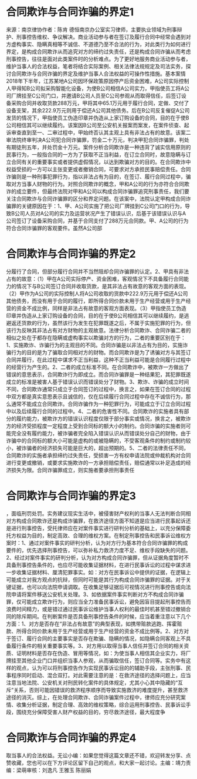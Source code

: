 # 合同欺诈与合同诈骗的界定1

来源：南京律协作者：陈肯 德恒南京办公室实习律师，主要执业领域为刑事辩护、刑事控告维权、争议解决。商业活动参与者在签订及履行合同中经常会遇到对方虚构事实、隐瞒真相等不诚信、不道德乃至不合法的行为，对此类行为如何进行界定，是构成合同欺诈从而追究对方的缔约过失责任，还是构成合同诈骗从而考虑刑事控告，往往是面对此类案件时的分析难点。为了更好地服务商业活动参与者，维护当事人的合法权益，笔者将结合实际案例、相关法律法规规定及司法实务，探讨合同欺诈与合同诈骗的界定及维护当事人合法权益的可操作性措施。基本案情2018年下半年，江苏某地A公司因环保政策原因停产后资金困难，A公司实际控制人甲得知B公司拟采购智能化设备，为使B公司相信A公司实力，甲指使员工将A公司厂牌挂至C公司门口，并邀请B公司人员至C公司参观从而取得信任，后签订设备采购合同并收取货款288万元，甲将其中65.1万元用于履行合同，定做、交付了设备支架，其余222.9万元则用于偿还A公司其他债务。后在B公司反复催促A公司发货的情况下，甲指使员工伪造印章并伪造从上家订购设备的合同，目的在于使B公司相信其可以继续履约。该案因B公司至公安机关报案而案发，在案件侦查、起诉审查直到至一、二审过程中，甲始终否认其主观上具有非法占有的故意。该案二审法院终审判决A公司犯合同诈骗罪，罚金二十万元，判决甲犯合同诈骗罪，判处有期徒刑五年，并处罚金十万元。案件分析合同欺诈是一种违背了诚实信用原则的民事行为，一般指合同的一方为了获取不正当利益，在订立合同时，故意隐瞒与订立合同有关的重要事实或者提供虚假情况，以达到欺骗对方的目的。在合同欺诈中权益受损的一方可以主张变更或者撤销合同，可要求对方承担民事赔偿责任。合同诈骗则是一种刑事犯罪行为，指以非法占有为目的，在签订、履行合同过程中，骗取对方当事人财物的行为。对照合同欺诈的概念，甲和A公司的行为亦符合合同欺诈的成立要件，但最终法院对甲和A公司以构成合同诈骗罪追究刑事责任，我们要关注合同欺诈与合同诈骗罪的区分和界定问题。在该案中，法院认定甲构成合同诈骗罪的关键原因在于：1、甲、A公司实施了把公司厂牌挂到C公司门口的行为，导致B公司人员对A公司的实力及运营状况产生了错误认识，后基于该错误认识与A公司签订了设备采购合同，并基于合同支付了288万元合同款。甲、A公司的行为符合合同诈骗罪的客观要件。虽然A公司部

# 合同欺诈与合同诈骗的界定2

分履行了合同，但部分履行合同并不当然阻却合同诈骗罪的认定。2、甲具有非法占有的故意：（1）甲在A公司实际停产、资金困难，客观情况下不具备履行合同能力的情况下与B公司签订合同并收取货款，是其非法占有故意的客观方面的表现。（2）甲作为A公司的实际控制人将A公司收取的货款中222.9万元用于偿还A公司其他债务，而没有用于合同的履行，即所得合同价款未用于生产经营或用于生产经营的资金不成比例，同样是非法占有故意的客观方面表现。（3）甲指使员工伪造印章并伪造从上家订购设备的合同，目的在于使B公司相信其可以继续履约，是逃避返还货款的行为，虽然该行为发生在犯罪既遂之后，不属于实施犯罪的行为，但该行为反映其非法占有对方财物的主观故意。法律分析合同欺诈、合同诈骗二者的相似之处在于都存在隐瞒或虚构事实以欺骗对方的行为，二者的重要区别在于：1、实施欺诈、诈骗行为的主观目的不同。合同诈骗是以非法占有为目的，实施诈骗行为的目的是为了骗取合同相对方的财物。而合同欺诈是为了诱骗对方与其签订合同并履行，在此过程中谋求不正当利益，这种不正当利益可能是合同履行过程中的经营行为产生的。2、二者的成立标准不同。在合同欺诈中，被欺诈一方做出了错误的意思表示，合同欺诈行为即成立。而合同诈骗罪是一种结果犯，其犯罪既遂成立的标准是被害人基于错误认识而错误处分了财物。3、欺诈、诈骗的成立时间不同，合同欺诈通常只成立于合同签订的过程中，换言之，如果在签订合同的过程中双方都是真实意思表示且诚信的，仅在后续履行合同过程中存在不诚信行为，那么通常不能成立合同欺诈。合同诈骗作为一种犯罪行为，可能成立于订立合同过程中以及后续履行合同的过程中。4、二者的危害性不同。合同欺诈的实施者具有部分的履约能力，被欺诈方的错误认识程度仅限于部分事实或情况，换言之，被欺诈方的经济受损程度一定程度上受到合同标的额大小的制约。合同诈骗的实施者则可能完全没有履约能力，被诈骗者完全陷入错误认识从而错误处分自己的财物，由于诈骗中的合同标的额大小可能是虚构的或被隐瞒的，不受客观条件的制约或制约较小，被诈骗者的经济损失可能是巨大的，超出预期的。5、二者的法律责任不同，合同欺诈的实施者承担缔约过失责任，受损害一方有权申请法院或仲裁机构对合同进行变更或撤销，或要求实施欺诈的一方承担赔偿责任，赔偿通常以补足造成的经济损失为限。合同诈骗罪成立，则实施者要承担刑事责任

# 合同欺诈与合同诈骗的界定3

，面临刑罚处罚。实务建议现实生活中，被侵害财产权利的当事人无法判断合同相对方构成合同欺诈还是构成诈骗罪，在救济途径方面不知道是应当进行民事起诉还是进行刑事控告，受托律师应在对案件事实进行研判分析的基础上，以充分保障委托方权益为目的，制定高效、合理的维权方案。在制定刑事控告和民事诉讼维权方案时：1、通过对案件事实的研判分析，认为对方行为基本符合合同诈骗罪的构成要件的，优先选择刑事控告，可以弥补私力救济力度不足、维权手段缺失的问题。2、经过对案件事实的研判分析，认为对方构成合同诈骗罪，但从证据角度暂时不具备刑事控告条件的，也应尽可能收集证据材料，在进行民事诉讼的过程中谋求进一步收集证据材料、厘清犯罪事实。如：对方在民事诉讼中提供的证据，在逻辑上可能成立对我方观点的抗辩，但同时可能是其行为构成合同诈骗罪的证据。对于关键证据，也可以向法院申请调取。在收集足够证据后可视情况进行刑事控告或向法院申请将案件移送公安机关处理。3、如依据案件事实判断对方不构成合同诈骗罪，仅可能成立欺诈行为，则应当全力准备民事诉讼，避免因盲目提起刑事控告而浪费时间精力，或是错过通过民事诉讼维护当事人权利的最佳时机甚至错过撤销合同的除斥期间。在判断案件是否具备刑事控告条件的时候，应当着重注意以下几个方面：1、对方是否存在“非法占有故意”的典型表现，如携带赃款逃跑、挥霍赃款、所得合同价款未用于生产经营或用于生产经营的资金不成比例等。2、对方对于签订、履行合同的主要事实是否存在欺骗、隐瞒的情况，如隐瞒合同客观上不具备履行条件的相关重要事实等。3、对方用以取得当事人信任并签订合同的相关资质、证明材料是否存在伪造、冒用等情况，如：为使当事人相信其企业实力，将厂牌挂至其他企业门口并组织当事人参观，从而骗取信任，签订合同等。实务中有这样的观点，认为可以将刑事控告作为实现民事诉讼目的的辅助手段，主张刑事、民事程序同时启动、混合双打。对此需要注意的是：在救济途径的选择问题上，应当注意当地法院、公安机关对刑民转化案件的具体规定，尤其小心其中隐藏的“互斥”关系，否则可能因错误的救济程序顺序而导致实施救济的难度提升，甚至救济途径的消灭。综上，在处理合同欺诈、合同诈骗案件过程中，律师应充分研究案情、收集分析证据，制定合理、高效的维权策略，综合运用刑事控告、民事诉讼手段，围绕充分保障受害人财产权益的目的，穷尽救济途径，最大程度争

# 合同欺诈与合同诈骗的界定4

取当事人的合法权益。无讼小编：如果您觉得这篇文章还不错，欢迎转发分享、点赞收藏，您也可以在下方评论区留下自己的观点，和大家一起讨论。主编：靖力责编：梁萌审核：刘逸凡 王雅玉 陈丽娟

